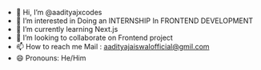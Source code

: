 - 👋 Hi, I’m @aadityajxcodes
- 👀 I’m interested in Doing an INTERNSHIP In FRONTEND DEVELOPMENT
- 🌱 I’m currently learning Next.js
- 💞️ I’m looking to collaborate on Frontend project
- 📫 How to reach me Mail : aadityajaiswalofficial@gmil.com
- 😄 Pronouns: He/Him


<!---
aadityajxcodes/aadityajxcodes is a ✨ special ✨ repository because its `README.md` (this file) appears on your GitHub profile.
You can click the Preview link to take a look at your changes.
--->
